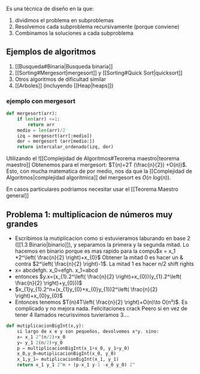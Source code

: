 Es una técnica de diseño en la que:
1. dividimos el problema en subproblemas
2. Resolvemos cada subproblema recursivamente (porque conviene)
3. Combinamos la soluciones a cada subproblema

## Ejemplos de algoritmos
1. [[Busqueda#Binaria|Busqueda binaria]]
2. [[Sorting#Mergesort|mergesort]] y [[Sorting#Quick Sort|quicksort]]
3. Otros algoritmos de dificultad similar 
4. [[Arboles]] (incluyendo [[Heap|heaps]])

### ejemplo con mergesort 
```python
def mergesort(arr):
	if len(arr) <=1:
		return arr
	medio = len(arr)/2
	izq = mergesort(arr[:medio])
	der = mergesort (arr[medio:])
	return intercalar_ordenado(izq, der)
```
Utilizando el ![[Complejidad de Algoritmos#Teorema maestro|teorema maestro]]
Obtenemos para el mergesort: $T(n)=2T (\frac{n}{2}) +O(n))$. Esto, con mucha matematica de por medio, nos da que la [[Complejidad de Algoritmos|complejidad algoritmica]] del mergesort es $O(n\ log(n))$.

En casos particulares podriamos necesitar usar el [[Teorema Maestro general]]


## Problema 1:  multiplicacion de números muy grandes
- Escribimos la mutiplicacion como si estuvieramos laburando en base 2 ([[1.3 Binario|binario]]), y separamos la primera y la segunda mitad. Lo hacemos en binario porque es mas rapido para la compu$x = x_1 *2^\left( \frac{n}{2} \right)+x_{0}$
 Obtener la mitad 0 es hacer un & contra $2^\left( \frac{n}{2} \right)-1$. La mitad 1 es hacer n/2 shift rights
- x= abcdefgh. x_0=efgh. x_1=abcd
- entonces $y.x=(x_{1}.2^\left( \frac{n}{2} \right)+x_{0})(y_{1}.2^\left( \frac{n}{2} \right)+y_{0}))$
- $x_{1}y_{1}.2^n+(x_{1}y_{0}+x_{0}y_{1})2^\left( \frac{n}{2} \right)+x_{0}y_{0}$
- Entonces tenemos $T(n)4T\left( \frac{n}{2} \right)+O(n)\to O(n²)$. Es complicado y no mejora nada. Felicitaciones crack
Peero si en vez de tener 4 llamados recurisvimos tuvieramos 3....

```python
def mutiplicacionBigInt(x,y):
	si largo de x e y son pequeños, devolvemos x*y. sino:
	x= x_1 2^(n/2)+x_0
	y= y_1 2(n/2)+y_0
	p = multiplicacionBigInt(x_1+x_0, y_1+y_0)
	x_0,y_0=mutiplicacionBigInt(x_0, y_0)
	x_1,y_1= mutiplicacionBigInt(x_1, y_1)
	return x_1 y_1 2^n + (p-x_1 y-1 -x_0 y_0) 2^
```